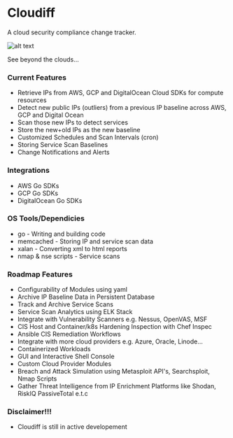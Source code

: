 # Cloudiff

A cloud security compliance change tracker. 

![alt text](https://github.com/ileansys/cloudiff/blob/master/cloudiff.png?raw=true)

See beyond the clouds...

### Current Features
- Retrieve IPs from AWS, GCP and DigitalOcean Cloud SDKs for compute resources
- Detect new public IPs (outliers) from a previous IP baseline across AWS, GCP and Digital Ocean 
- Scan those new IPs to detect services
- Store the new+old IPs as the new baseline
- Customized Schedules and Scan Intervals (cron)
- Storing Service Scan Baselines
- Change Notifications and Alerts

### Integrations
- AWS Go SDKs
- GCP Go SDKs
- DigitalOcean Go SDKs

### OS Tools/Dependicies
- go - Writing and building code
- memcached - Storing IP and service scan data
- xalan - Converting xml to html reports
- nmap & nse scripts - Service scans

### Roadmap Features
- Configurability of Modules using yaml
- Archive IP Baseline Data in Persistent Database
- Track and Archive Service Scans
- Service Scan Analytics using ELK Stack
- Integrate with Vulnerability Scanners e.g. Nessus, OpenVAS, MSF
- CIS Host and Container/k8s Hardening Inspection with Chef Inspec 
- Ansible CIS Remediation Workflows
- Integrate with more cloud providers e.g. Azure, Oracle, Linode...
- Containerized Workloads
- GUI and Interactive Shell Console
- Custom Cloud Provider Modules
- Breach and Attack Simulation using Metasploit API's, Searchsploit, Nmap Scripts
- Gather Threat Intelligence from IP Enrichment Platforms like Shodan, RiskIQ PassiveTotal e.t.c


### Disclaimer!!!
- Cloudiff is still in active developement
